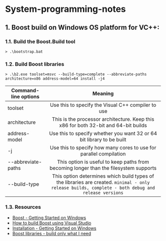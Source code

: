 # System-programming-notes

## 1. Boost build on Windows OS platform for VC++:

### 1.1. Build the Boost.Build tool
```
> .\bootstrap.bat
```

### 1.2. Build Boost libraries

```
> .\b2.exe toolset=msvc --build-type=complete --abbreviate-paths architecture=x86 address-model=64 install -j4
```
| Command-line options        | Meaning           |
| ------------- |:-------------:|
| toolset      | Use this to specify the Visual C++ compiler to use |
| architecture      | This is the processor architecture. Keep this x86 for both 32-bit and 64-bit builds     |
| address-model | Use this to specify whether you want 32 or 64 bit library to be built      |
| -j | Use this to specify how many cores to use for parallel compilation      |
| --abbreviate-paths | This option is useful to keep paths from becoming longer than the filesystem supports      |
| --build-type | This option determines which build types of the libraries are created. `minimal - only release builds, complete - both debug and release versions`     |

### 1.3. Resources
+ [Boost - Getting Started on Windows](https://www.boost.org/doc/libs/1_68_0/more/getting_started/windows.html)
+ [How to build Boost using Visual Studio](https://codeyarns.com/2014/06/06/how-to-build-boost-using-visual-studio/)
+ [Installation - Getting Started on Windows](https://theboostcpplibraries.com/introduction-installation)
+ [Boost libraries - build only what I need](https://stackoverflow.com/questions/4714289/boost-libraries-build-only-what-i-need)
